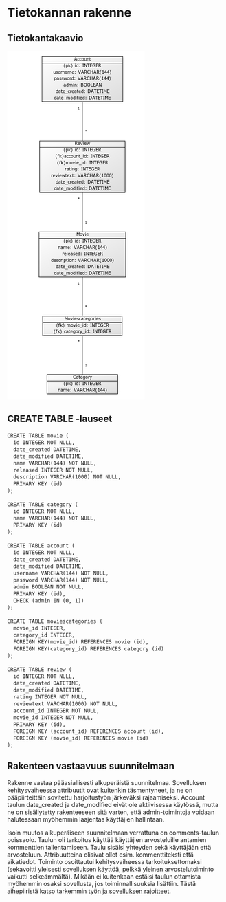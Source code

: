 # Tietokannan rakenne

## Tietokantakaavio

![Tietokantakaavio](https://github.com/anketola/Tietokanta-leffasovellus/blob/master/documentation/pictures/tietokanta_paivitetty.jpg)

## CREATE TABLE -lauseet

```
CREATE TABLE movie (
  id INTEGER NOT NULL,
  date_created DATETIME,
  date_modified DATETIME,
  name VARCHAR(144) NOT NULL,
  released INTEGER NOT NULL,
  description VARCHAR(1000) NOT NULL,
  PRIMARY KEY (id)
);

CREATE TABLE category (
  id INTEGER NOT NULL,
  name VARCHAR(144) NOT NULL,
  PRIMARY KEY (id)
);

CREATE TABLE account (
  id INTEGER NOT NULL,
  date_created DATETIME,
  date_modified DATETIME,
  username VARCHAR(144) NOT NULL,
  password VARCHAR(144) NOT NULL,
  admin BOOLEAN NOT NULL,
  PRIMARY KEY (id),
  CHECK (admin IN (0, 1))
);

CREATE TABLE moviescategories (
  movie_id INTEGER,
  category_id INTEGER,
  FOREIGN KEY(movie_id) REFERENCES movie (id),
  FOREIGN KEY(category_id) REFERENCES category (id)
);

CREATE TABLE review (
  id INTEGER NOT NULL,
  date_created DATETIME,
  date_modified DATETIME,
  rating INTEGER NOT NULL,
  reviewtext VARCHAR(1000) NOT NULL,
  account_id INTEGER NOT NULL,
  movie_id INTEGER NOT NULL,
  PRIMARY KEY (id),
  FOREIGN KEY (account_id) REFERENCES account (id),
  FOREIGN KEY (movie_id) REFERENCES movie (id)
);
```
## Rakenteen vastaavuus suunnitelmaan

Rakenne vastaa pääasiallisesti alkuperäistä suunnitelmaa. Sovelluksen kehitysvaiheessa attribuutit ovat kuitenkin täsmentyneet, ja ne on pääpiirteittäin sovitettu harjoitustyön järkeväksi rajaamiseksi. Account taulun date_created ja date_modified eivät ole aktiivisessa käytössä, mutta ne on sisällytetty rakenteeseen sitä varten, että admin-toimintoja voidaan halutessaan myöhemmin laajentaa käyttäjien hallintaan.

Isoin muutos alkuperäiseen suunnitelmaan verrattuna on comments-taulun poissaolo. Taulun oli tarkoitus käyttää käyttäjien arvosteluille antamien kommenttien tallentamiseen. Taulu sisälsi yhteyden sekä käyttäjään että arvosteluun. Attribuutteina olisivat ollet esim. kommenttiteksti että aikatiedot. Toiminto osoittautui kehitysvaiheessa tarkoituksettomaksi (sekavoitti yleisesti sovelluksen käyttöä, pelkkä yleinen arvostelutoiminto vaikutti selkeämmältä). Mikään ei kuitenkaan estäisi taulun ottamista myöhemmin osaksi sovellusta, jos toiminnallisuuksia lisättiin. Tästä aihepiiristä katso tarkemmin [työn ja sovelluksen rajoitteet](https://github.com/anketola/Tietokanta-leffasovellus/blob/master/documentation/rajoitteet.md).


